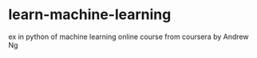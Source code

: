 # learn-machine-learning
ex in python of machine learning online course from coursera by Andrew Ng 
